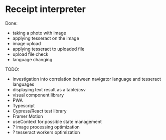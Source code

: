 # Receipt interpreter

Done:

- taking a photo with image
- applying tesseract on the image
- image upload
- applying tesseract to uploaded file
- upload file check
- language changing

TODO:

- investigation into correlation between navigator language and tesseract languages
- displaying text result as a table/csv
- visual component library
- PWA
- Typescript
- Cypress/React test library
- Framer Motion
- useContext for possible state management
- ? image processing optimization
- ? tesseract workers optimization
